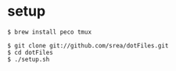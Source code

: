 # setup
    
    $ brew install peco tmux

    $ git clone git://github.com/srea/dotFiles.git
    $ cd dotFiles
    $ ./setup.sh


